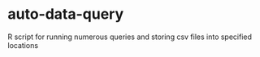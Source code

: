 # auto-data-query
R script for running numerous queries and storing csv files into specified locations
